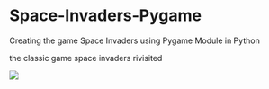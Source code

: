 # Space-Invaders-Pygame
Creating the game Space Invaders using Pygame Module in Python

the classic game space invaders rivisited

![](https://i2.wp.com/pythonprogramming.altervista.org/wp-content/uploads/2021/09/image-28.png?ssl=1)
